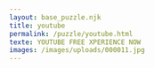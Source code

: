 ```yaml
---
layout: base_puzzle.njk
title: youtube
permalink: /puzzle/youtube.html
texte: YOUTUBE FREE XPERIENCE NOW
images: /images/uploads/000011.jpg
---
```

